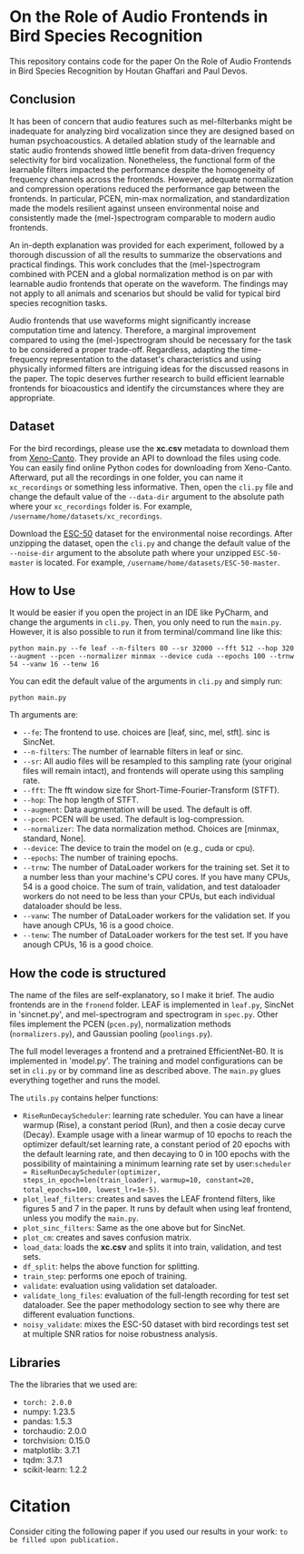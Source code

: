# On the Role of Audio Frontends in Bird Species Recognition
This repository contains code for the paper On the Role of Audio Frontends in Bird Species Recognition by Houtan Ghaffari and Paul Devos.

## Conclusion
It has been of concern that audio features such as mel-filterbanks might be inadequate for analyzing bird vocalization since they are designed based on human psychoacoustics. A detailed ablation study of the learnable and static audio frontends showed little benefit from data-driven frequency selectivity for bird vocalization. Nonetheless, the functional form of the learnable filters impacted the performance despite the homogeneity of frequency channels across the frontends. However, adequate normalization and compression operations reduced the performance gap between the frontends. In particular, PCEN, min-max normalization, and standardization made the models resilient against unseen environmental noise and consistently made the (mel-)spectrogram comparable to modern audio frontends.

An in-depth explanation was provided for each experiment, followed by a thorough discussion of all the results to summarize the observations and practical findings. This work concludes that the (mel-)spectrogram combined with PCEN and a global normalization method is on par with learnable audio frontends that operate on the waveform. The findings may not apply to all animals and scenarios but should be valid for typical bird species recognition tasks.

Audio frontends that use waveforms might significantly increase computation time and latency. Therefore, a marginal improvement compared to using the (mel-)spectrogram should be necessary for the task to be considered a proper trade-off. Regardless, adapting the time-frequency representation to the dataset's characteristics and using physically informed filters are intriguing ideas for the discussed reasons in the paper. The topic deserves further research to build efficient learnable frontends for bioacoustics and identify the circumstances where they are appropriate.

## Dataset
For the bird recordings, please use the **xc.csv** metadata to download them from [Xeno-Canto](https://xeno-canto.org/). They provide an API to download the files using code. You can easily find online Python codes for downloading from Xeno-Canto.
Afterward, put all the recordings in one folder, you can name it `xc_recordings` or something less informative. Then, open the `cli.py` file and change the default value of the `--data-dir` argument to the absolute path where your `xc_recordings` folder is. For example, `/username/home/datasets/xc_recordings`. 

Download the [ESC-50](https://github.com/karolpiczak/ESC-50) dataset for the environmental noise recordings. After unzipping the dataset, open the `cli.py` and change the default value of the `--noise-dir` argument to the absolute path where your unzipped `ESC-50-master` is located. For example, `/username/home/datasets/ESC-50-master`.

## How to Use
It would be easier if you open the project in an IDE like PyCharm, and change the arguments in `cli.py`. Then, you only need to run the `main.py`. However, it is also possible to run it from terminal/command line like this:
```
python main.py --fe leaf --n-filters 80 --sr 32000 --fft 512 --hop 320 --augment --pcen --normalizer minmax --device cuda --epochs 100 --trnw 54 --vanw 16 --tenw 16
```
You can edit the default value of the arguments in `cli.py` and simply run:
```
python main.py
```

Th arguments are:
* `--fe`:  The frontend to use. choices are [leaf, sinc, mel, stft]. sinc is SincNet.
* `--n-filters`: The number of learnable filters in leaf or sinc.
* `--sr`: All audio files will be resampled to this sampling rate (your original files will remain intact), and frontends will operate using this sampling rate.
* `--fft`: The fft window size for Short-Time-Fourier-Transform (STFT).
* `--hop`: The hop length of STFT.
* `--augment`: Data augmentation will be used. The default is off.
* `--pcen`: PCEN will be used. The default is log-compression.
* `--normalizer`: The data normalization method. Choices are [minmax, standard, None].
* `--device`: The device to train the model on (e.g., cuda or cpu).
* `--epochs`: The number of training epochs.
* `--trnw`: The number of DataLoader workers for the training set. Set it to a number less than your machine's CPU cores. If you have many CPUs, 54 is a good choice. The sum of train, validation, and test dataloader workers do not need to be less than your CPUs, but each individual dataloader should be less.
* `--vanw`: The number of DataLoader workers for the validation set. If you have anough CPUs, 16 is a good choice.
* `--tenw`: The number of DataLoader workers for the test set. If you have anough CPUs, 16 is a good choice.

## How the code is structured
The name of the files are self-explanatory, so I make it brief. The audio frontends are in the `fronend` folder. LEAF is implemented in `leaf.py`, SincNet in 'sincnet.py', and mel-spectrogram and spectrogram in `spec.py`. Other files implement the PCEN (`pcen.py`), normalization methods (`normalizers.py`), and Gaussian pooling (`poolings.py`).

The full model leverages a frontend and a pretrained EfficientNet-B0. It is implemented in 'model.py'. The training and model configurations can be set in `cli.py` or by command line as described above. The `main.py` glues everything together and runs the model.

The `utils.py` contains helper functions:
* `RiseRunDecayScheduler`: learning rate scheduler. You can have a linear warmup (Rise), a constant period (Run), and then a cosie decay curve (Decay). Example usage with a linear warmup of 10 epochs to reach the optimizer default/set learning rate, a constant period of 20 epochs with the default learning rate, and then decaying to 0 in 100 epochs with the possibility of maintaining a minimum learning rate set by user:`scheduler = RiseRunDecayScheduler(optimizer, steps_in_epoch=len(train_loader), warmup=10, constant=20, total_epochs=100, lowest_lr=1e-5)`.
* `plot_leaf_filters`: creates and saves the LEAF frontend filters, like figures 5 and 7 in the paper. It runs by default when using leaf frontend, unless you modify the `main.py`.
* `plot_sinc_filters`: Same as the one above but for SincNet.
* `plot_cm`: creates and saves confusion matrix.
* `load_data`: loads the **xc.csv** and splits it into train, validation, and test sets.
* `df_split`: helps the above function for splitting.
* `train_step`: performs one epoch of training.
* `validate`: evaluation using validation set dataloader.
* `validate_long_files`: evaluation of the full-length recording for test set dataloader. See the paper methodology section to see why there are different evaluation functions.
* `noisy_validate`: mixes the ESC-50 dataset with bird recordings test set at multiple SNR ratios for noise robustness analysis.

## Libraries
The the libraries that we used are:
* `torch: 2.0.0`
* numpy: 1.23.5
* pandas: 1.5.3
* torchaudio: 2.0.0
* torchvision: 0.15.0
* matplotlib: 3.7.1
* tqdm: 3.7.1
* scikit-learn: 1.2.2

# Citation
Consider citing the following paper if you used our results in your work:
`to be filled upon publication.`
